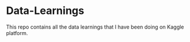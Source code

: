 # Data-Learnings

This repo contains all the data learnings that I have been doing on Kaggle platform.
